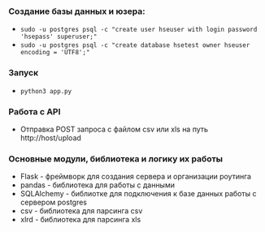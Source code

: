 ### Создание базы данных и юзера:

* `sudo -u postgres psql -c "create user hseuser with login password 'hsepass' superuser;"`
* `sudo -u postgres psql -c "create database hsetest owner hseuser encoding = 'UTF8';"`

### Запуск

* `python3 app.py`

### Работа с API

* Отправка POST запроса с файлом csv или xls на путь http://host/upload

### Основные модули, библиотека и логику их работы

* Flask - фреймворк для создания сервера и организации роутинга
* pandas - библиотека для работы с данными
* SQLAlchemy - библиотке для подключения к базе данных работы с сервером postgres
* csv - библиотека для парсинга csv
* xlrd - библиотека для парсинга xls
